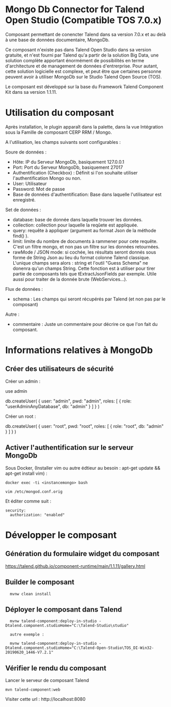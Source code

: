 # Mongo Db Connector for Talend Open Studio (Compatible TOS 7.0.x)

Composant permettant de conencter Talend dans sa version 7.0.x et au delà à une base de données documentaire, MongoDb.

Ce composant n'existe pas dans Talend Open Studio dans sa version gratuite, et n'est fourni par Talend qu'a partir de la solution Big Data, une solution complète apportant énormément de possibilités en terme d'architecture et de management de données d'entrerprise. Pour autant, cette solution logicielle est complexe, et peut être que certaines personne peuvent avoir à utiliser MongoDb sur le Studio Talend Open Source (TOS).

Le composant est développé sur la base du Framework Talend Component Kit dans sa version 1.1.11.

# Utilisation du composant

Après installation, le plugin apparaît dans la palette, dans la vue Intégration sous la Famille de composant CERP RRM / Mongo.

A l'utilisation, les champs suivants sont configurables :

Soure de données :
- Hôte: IP du Serveur MongoDb, basiquement 127.0.0.1
- Port: Port du Serveur MongoDb, basiquement 27017
- Authentification (Checkbox) : Définit si l'on souhaite utiliser l'authentification Mongo ou non. 
- User: Utilisateur
- Password: Mot de passe
- Base de données d'authentification: Base dans laquelle l'utilisateur est enregistré.

Set de données :
- database: base de donnée dans laquelle trouver les données.
- collection: collection pour laquelle la reqûete est appliquée.
- query: requête à appliquer (argument au format Json de la méthode find() ).
- limit: limite du nombre de documents à rammener pour cete requête. C'est un filtre mongo, et non pas un filtre sur les données retournées.
- rawMode / JSON mode: si cochée, les résultats seront donnés sous forme de String Json au lieu du format colonne Talend classique. L'unique champs sera alors : string et l'outil "Guess Schema" ne donenra qu'un champs String. Cette fonction est à utiliser pour tirer partie de composants tels que tExtractJsonFields par exemple. Utile aussi pour traiter de la donnée brute (WebServices...).

Flux de données :
- schema : Les champs qui seront récupérés par Talend (et non pas par le composant)

Autre :
- commentaire : Juste un commentaire pour décrire ce que l'on fait du composant.

# Informations relatives à MongoDb

## Créer des utilisateurs de sécurité

Créer un admin :

use admin

db.createUser(
  {
    user: "admin",
    pwd: "admin",
    roles: [ { role: "userAdminAnyDatabase", db: "admin" } ]
  }
)

Créer un root :

db.createUser(
  {
    user: "root",
    pwd: "root",
    roles: [ { role: "root", db: "admin" } ]
  }
)

## Activer l'authentification sur le serveur MongoDb


Sous Docker, (Installer vim ou autre édtieur au besoin : apt-get update && apt-get install vim) :

	docker exec -ti <instancemongo> bash
	
	vim /etc/mongod.conf.orig
	
Et éditer comme suit :

	security:
	  authorization: "enabled"
		
    
# Développer le composant

## Génération du formulaire widget du composant

https://talend.github.io/component-runtime/main/1.1.11/gallery.html

## Builder le composant
 
      mvnw clean install
        
## Déployer le composant dans Talend

      mvnw talend-component:deploy-in-studio -Dtalend.component.studioHome="C:\Talend-Studio\studio"

	  autre exemple :
	        
      mvnw talend-component:deploy-in-studio -Dtalend.component.studioHome="C:\Talend-Open-Studio\TOS_DI-Win32-20190620_1446-V7.2.1"

      
## Vérifier le rendu du composant

Lancer le serveur de composant Talend 

    mvn talend-component:web

Visiter cette url : http://localhost:8080